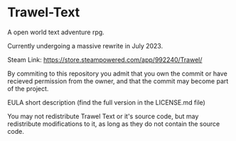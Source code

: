 # Trawel-Text
A open world text adventure rpg.

Currently undergoing a massive rewrite in July 2023.

Steam Link: https://store.steampowered.com/app/992240/Trawel/


By commiting to this repository you admit that you own the commit or have recieved permission from the owner, and that the commit may become part of the project.

EULA short description (find the full version in the LICENSE.md file)

You may not redistribute Trawel Text or it's source code, but may redistribute modifications to it, as long as they do not contain the source code.
